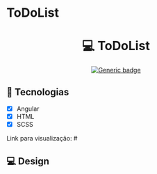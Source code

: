 # ToDoList

<div align="center">

  # 💻  ToDoList
  [![Generic badge](https://img.shields.io/badge/Made%20by-Lucas%20Pascoal-purple.svg)](https://shields.io/)  
  
</div>

## :rocket: Tecnologias
- [x] Angular
- [x] HTML
- [x] SCSS

Link para visualização: #

## :computer: Design
<div align="center">
  
</div>
